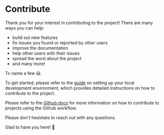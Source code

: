 # Contribute

Thank you for your interest in contributing to the project! There are many ways you can help:

- build out new features
- fix issues you found or reported by other users
- improve the documentation
- help other users with their issues
- spread the word about the project
- and many more!

To name a few 😃.

To get started, please refer to the [guide](/docs/contributing/local-development) on setting up your local development environment, which provides detailed instructions on how to contribute to the project.

Please refer to the [Github docs](https://docs.github.com/en/get-started/quickstart/contributing-to-projects) for more information on how to contribute to projects using the Github workflow.

Please don't hesistate to reach out with any questions.

Glad to have you here! 🎉

